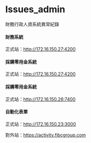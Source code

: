 # Issues_admin
財務行政人資系統異常紀錄



#### 財務系統
正式站：http://172.16.150.27:4200

#### 採購零用金系統
正式站：http://172.16.150.27:4200

#### 採購零用金系統
正式站：http://172.16.150.26:7400

#### 自動化表單
正式站：http://172.16.150.23:3000

對外站：https://activity.fjbcgroup.com
